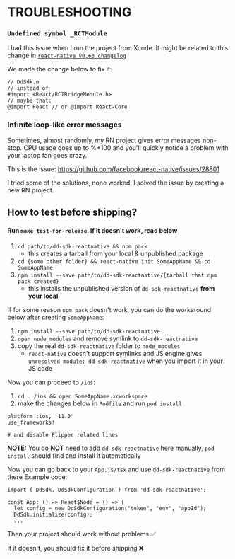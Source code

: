 # TROUBLESHOOTING

### `Undefined symbol _RCTModule`

I had this issue when I run the project from Xcode. It might be related to this change in [`react-native v0.63 changelog`](https://github.com/facebook/react-native/commit/6e08f84719c47985e80123c72686d7a1c89b72ed)

We made the change below to fix it:

```
// DdSdk.m
// instead of
#import <React/RCTBridgeModule.h>
// maybe that:
@import React // or @import React-Core
```

### Infinite loop-like error messages

Sometimes, almost randomly, my RN project gives error messages non-stop.
CPU usage goes up to %+100 and you'll quickly notice a problem with your laptop fan goes crazy.

This is the issue: https://github.com/facebook/react-native/issues/28801

I tried some of the solutions, none worked. I solved the issue by creating a new RN project.

## How to test before shipping?

#### Run `make test-for-release`. If it doesn't work, read below

1. `cd path/to/dd-sdk-reactnative && npm pack`
    * this creates a tarball from your local & unpublished package
2. `cd {some other folder} && react-native init SomeAppName && cd SomeAppName`
3. `npm install --save path/to/dd-sdk-reactnative/{tarball that npm pack created}`
    * this installs the unpublished version of `dd-sdk-reactnative` **from your local**
 
If for some reason `npm pack` doesn't work, you can do the workaround below after creating `SomeAppName`:

1. `npm install --save path/to/dd-sdk-reactnative`
2. `open node_modules` and remove symlink to `dd-sdk-reactnative`
3. copy the real `dd-sdk-reactnative` folder to `node_modules`
    * `react-native` doesn't support symlinks and JS engine gives `unresolved module: dd-sdk-reactnative` when you import it in your JS code

Now you can proceed to `/ios`:

1. `cd ../ios && open SomeAppName.xcworkspace`
2. make the changes below in `Podfile` and run `pod install`

```
platform :ios, '11.0'
use_frameworks!

# and disable Flipper related lines
```
**NOTE:** You do **NOT** need to add `dd-sdk-reactnative` here manually, `pod install` should find and install it automatically

Now you can go back to your `App.js/tsx` and use `dd-sdk-reactnative` from there
Example code:
```
import { DdSdk, DdSdkConfiguration } from 'dd-sdk-reactnative';

const App: () => React$Node = () => {
  let config = new DdSdkConfiguration("token", "env", "appId");
  DdSdk.initialize(config);
  ...
```

Then your project should work without problems ✅ 

If it doesn't, you should fix it before shipping ❌